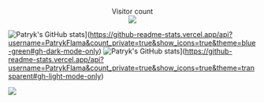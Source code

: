 <p align="center"> 
  Visitor count<br>
  <img src="https://profile-counter.glitch.me/PatrykFlama/count.svg" />
</p>

![Patryk's GitHub stats](https://github-readme-stats.vercel.app/api?username=PatrykFlama)](https://github-readme-stats.vercel.app/api?username=PatrykFlama&count_private=true&show_icons=true&theme=blue-green#gh-dark-mode-only)
![Patryk's GitHub stats](https://github-readme-stats.vercel.app/api?username=PatrykFlama)](https://github-readme-stats.vercel.app/api?username=PatrykFlama&count_private=true&show_icons=true&theme=transparent#gh-light-mode-only)


![](https://github-readme-stats.vercel.app/api/pin/?username=PatrykFlama&repo=Algorytmy)

<!--
**PatrykFlama/PatrykFlama** is a ✨ _special_ ✨ repository because its `README.md` (this file) appears on your GitHub profile.

Here are some ideas to get you started:

- 🔭 I’m currently working on ...
- 🌱 I’m currently learning ...
- 👯 I’m looking to collaborate on ...
- 🤔 I’m looking for help with ...
- 💬 Ask me about ...
- 📫 How to reach me: ...
- 😄 Pronouns: ...
- ⚡ Fun fact: ...
-->
